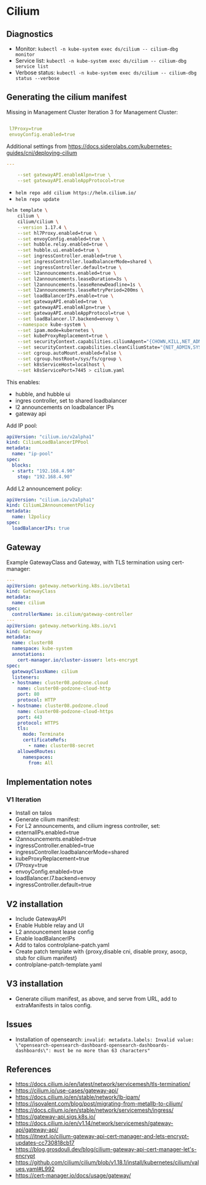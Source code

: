 # Cilium

## Diagnostics

- Monitor: `kubectl -n kube-system exec ds/cilium -- cilium-dbg monitor`
- Service list: `kubectl -n kube-system exec ds/cilium -- cilium-dbg service list`
- Verbose status: `kubectl -n kube-system exec ds/cilium -- cilium-dbg status --verbose`

## Generating the cilium manifest

Missing in Management Cluster Iteration 3 for Management Cluster:

```yaml

 l7Proxy=true
 envoyConfig.enabled=true
```

Additional settings from <https://docs.siderolabs.com/kubernetes-guides/cni/deploying-cilium>

```yaml
---

    --set gatewayAPI.enableAlpn=true \
    --set gatewayAPI.enableAppProtocol=true
```

- `helm repo add cilium https://helm.cilium.io/`
- `helm repo update`

```bash
helm template \
    cilium \
    cilium/cilium \
    --version 1.17.4 \
    --set hl7Proxy.enabled=true \
    --set envoyConfig.enabled=true \
    --set hubble.relay.enabled=true \
    --set hubble.ui.enabled=true \
    --set ingressController.enabled=true \
    --set ingressController.loadbalancerMode=shared \
    --set ingressController.default=true \
    --set l2announcements.enabled=true \
    --set l2announcements.leaseDuration=3s \
    --set l2announcements.leaseRenewDeadline=1s \
    --set l2announcements.leaseRetryPeriod=200ms \
    --set loadBalancerIPs.enable=true \
    --set gatewayAPI.enabled=true \
    --set gatewayAPI.enableAlpn=true \
    --set gatewayAPI.enableAppProtocol=true \
    --set loadBalancer.l7.backend=envoy \
    --namespace kube-system \
    --set ipam.mode=kubernetes \
    --set kubeProxyReplacement=true \
    --set securityContext.capabilities.ciliumAgent="{CHOWN,KILL,NET_ADMIN,NET_RAW,IPC_LOCK,SYS_ADMIN,SYS_RESOURCE,DAC_OVERRIDE,FOWNER,SETGID,SETUID}" \
    --set securityContext.capabilities.cleanCiliumState="{NET_ADMIN,SYS_ADMIN,SYS_RESOURCE}" \
    --set cgroup.autoMount.enabled=false \
    --set cgroup.hostRoot=/sys/fs/cgroup \
    --set k8sServiceHost=localhost \
    --set k8sServicePort=7445 > cilium.yaml
```

This enables:

- hubble, and hubble ui
- ingres controller, set to shared loadbalancer
- l2 announcements on loadbalancer IPs
- gateway api

Add IP pool:

```yaml
apiVersion: "cilium.io/v2alpha1"
kind: CiliumLoadBalancerIPPool
metadata:
  name: "ip-pool"
spec:
  blocks:
  - start: "192.168.4.90"
    stop: "192.168.4.90"
```

Add L2 announcement policy:

```yaml
apiVersion: "cilium.io/v2alpha1"
kind: CiliumL2AnnouncementPolicy
metadata:
  name: l2policy
spec:
  loadBalancerIPs: true
```

## Gateway

Example GatewayClass and Gateway, with TLS termination using cert-manager:

```yaml
---
apiVersion: gateway.networking.k8s.io/v1beta1
kind: GatewayClass
metadata:
  name: cilium
spec:
  controllerName: io.cilium/gateway-controller
---
apiVersion: gateway.networking.k8s.io/v1
kind: Gateway
metadata:
  name: cluster08
  namespace: kube-system
  annotations:
    cert-manager.io/cluster-issuer: lets-encrypt
spec:
  gatewayClassName: cilium
  listeners:
  - hostname: cluster08.podzone.cloud
    name: cluster08-podzone-cloud-http
    port: 80
    protocol: HTTP
  - hostname: cluster08.podzone.cloud
    name: cluster08-podzone-cloud-https
    port: 443
    protocol: HTTPS
    tls:
      mode: Terminate
      certificateRefs:
        - name: cluster08-secret
    allowedRoutes:
      namespaces:
        from: All
```

## Implementation notes

### V1 Iteration

- Install on talos
- Generate cilium manifest:
- For L2 announcements, and cilium ingress controller, set:
- externalIPs.enabled=true
- l2announcements.enabled=true
- ingressController.enabled=true
- ingressController.loadbalancerMode=shared
- kubeProxyReplacement=true
- l7Proxy=true
- envoyConfig.enabled=true
- loadBalancer.l7.backend=envoy
- ingressController.default=true

## V2 installation

- Include GatewayAPI
- Enable Hubble relay and UI
- L2 announcement lease config
- Enable loadBalancerIPs
- Add to talos controlplane-patch.yaml
- Create patch template with {proxy,disable cni, disable proxy, asocp, stub for cilium manifest}
- controlplane-patch-template.yaml

## V3 installation

- Generate cilium manifest, as above, and serve from URL, add to extraManifests in talos config.

## Issues

- Installation of opensearch: `invalid: metadata.labels: Invalid value: \"opensearch-opensearch-dashboard-opensearch-dashboards-dashboards\": must be no more than 63 characters"`

## References

- <https://docs.cilium.io/en/latest/network/servicemesh/tls-termination/>
- <https://cilium.io/use-cases/gateway-api/>
- <https://docs.cilium.io/en/stable/network/lb-ipam/>
- <https://isovalent.com/blog/post/migrating-from-metallb-to-cilium/>
- <https://docs.cilium.io/en/stable/network/servicemesh/ingress/>
- <https://gateway-api.sigs.k8s.io/>
- <https://docs.cilium.io/en/v1.14/network/servicemesh/gateway-api/gateway-api/>
- <https://itnext.io/cilium-gateway-api-cert-manager-and-lets-encrypt-updates-cc730818cb17>
- <https://blog.grosdouli.dev/blog/cilium-gateway-api-cert-manager-let's-encrypt>
- <https://github.com/cilium/cilium/blob/v1.18.1/install/kubernetes/cilium/values.yaml#L992>
- <https://cert-manager.io/docs/usage/gateway/>
